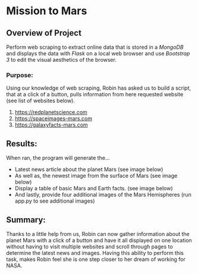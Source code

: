 # Mission to Mars

## Overview of Project
Perform web scraping to extract online data that is stored in a *MongoDB* and displays the data with *Flask* on a local web browser and use *Bootstrap 3* to edit the visual aesthetics of the browser. 
### Purpose:
Using our knowledge of web scraping, Robin has asked us to build a script, that at a click of a button, pulls information from here requested website (see list of websites below). 
1. https://redplanetscience.com
2. https://spaceimages-mars.com
3. https://galaxyfacts-mars.com
## Results:
When ran, the program will generate the…
- Latest news article about the planet Mars (see image below)
![]()
- As well as, the newest image from the surface of Mars (see image below)
![]()
- Display a table of basic Mars and Earth facts. (see image below) 
![]()
- And lastly, provide four additional images of the Mars Hemispheres (run app.py to see additional images) 

## Summary:
Thanks to a little help from us, Robin can now gather information about the planet Mars with a click of a button and have it all displayed on one location without having to visit multiple websites and scroll through pages to determine the latest news and images. Having this ability to perform this task, makes Robin feel she is one step closer to her dream of working for NASA. 

